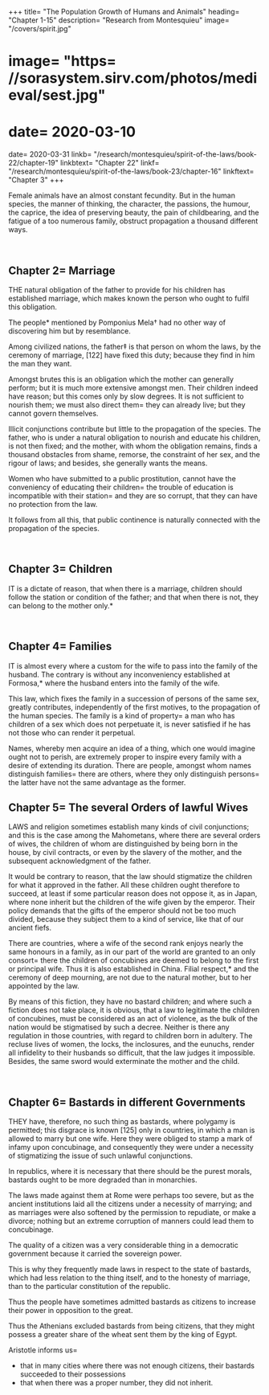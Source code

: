 



+++
title=  "The Population Growth of Humans and Animals"
heading=  "Chapter 1-15"
description=  "Research from Montesquieu"
image=  "/covers/spirit.jpg"
# image=  "https= //sorasystem.sirv.com/photos/medieval/sest.jpg"
# date=  2020-03-10
date=  2020-03-31
linkb=  "/research/montesquieu/spirit-of-the-laws/book-22/chapter-19"
linkbtext=  "Chapter 22"
linkf=  "/research/montesquieu/spirit-of-the-laws/book-23/chapter-16"
linkftext=  "Chapter 3"
+++
<!-- 
DELIGHT of human kind,‡ and Gods above;
Parent of Rome, propitious queen of love;


For when the rising spring adorns the mead,
And a new scene of nature stands display’d;
[121]
When teeming buds, and chearful greens appear,
And western gales unlock the lazy year;
The joyous birds thy welcome first express,
Whose native songs thy genial fire confess= 
Then savage beasts bound o’er their slighted food,
Struck with thy darts, and tempt the raging flood= 
All nature is thy gift, earth, air, and sea,
Of all that breathes, the various progeny
Stung with delight, is goaded on by thee.
O’er barren mountains, o’er the flow’ry plain,
The leafy forest, and the liquid main,
Extends thy uncontroul’d and boundless reign.
Thro’ all the living regions thou dost move,
And scatter’st where thou go’st the kindly seeds of love.
 -->

Female animals have an almost constant fecundity. But in the human species, the manner of thinking, the character, the passions, the humour, the caprice, the idea of preserving beauty, the pain of childbearing, and the fatigue of a too numerous family, obstruct propagation a thousand different ways.

<br>

## Chapter 2=  Marriage

THE natural obligation of the father to provide for his children has established marriage, which makes known the person who ought to fulfil this obligation.

The people* mentioned by Pomponius Mela† had no other way of discovering him but by resemblance.

Among civilized nations, the father‡ is that person on whom the laws, by the ceremony of marriage, [122] have fixed this duty; because they find in him the man they want.

Amongst brutes this is an obligation which the mother can generally perform; but it is much more extensive amongst men. Their children indeed have reason; but this comes only by slow degrees. It is not sufficient to nourish them; we must also direct them=  they can already live; but they cannot govern themselves.

Illicit conjunctions contribute but little to the propagation of the species. The father, who is under a natural obligation to nourish and educate his children, is not then fixed; and the mother, with whom the obligation remains, finds a thousand obstacles from shame, remorse, the constraint of her sex, and the rigour of laws; and besides, she generally wants the means.

Women who have submitted to a public prostitution, cannot have the conveniency of educating their children=  the trouble of education is incompatible with their station=  and they are so corrupt, that they can have no protection from the law.

It follows from all this, that public continence is naturally connected with the propagation of the species.


<br>

## Chapter 3=  Children

IT is a dictate of reason, that when there is a marriage, children should follow the station or condition of the father; and that when there is not, they can belong to the mother only.*


<br>

## Chapter 4=  Families

IT is almost every where a custom for the wife to pass into the family of the husband. The contrary is without any inconveniency established at Formosa,* where the husband enters into the family of the wife.

This law, which fixes the family in a succession of persons of the same sex, greatly contributes, independently of the first motives, to the propagation of the human species. The family is a kind of property=  a man who has children of a sex which does not perpetuate it, is never satisfied if he has not those who can render it perpetual.

Names, whereby men acquire an idea of a thing, which one would imagine ought not to perish, are extremely proper to inspire every family with a desire of extending its duration. There are people, amongst whom names distinguish families=  there are others, where they only distinguish persons=  the latter have not the same advantage as the former.


## Chapter 5=  The several Orders of lawful Wives

LAWS and religion sometimes establish many kinds of civil conjunctions; and this is the case among the Mahometans, where there are several orders of wives, the children of whom are distinguished by being born in the house, by civil contracts, or even by the slavery of the mother, and the subsequent acknowledgment of the father.

It would be contrary to reason, that the law should stigmatize the children for what it approved in the father. All these children ought therefore to succeed, at least if some particular reason does not oppose it, as in Japan, where none inherit but the children of the wife given by the emperor. Their policy demands that the gifts of the emperor should not be too much divided, because they subject them to a kind of service, like that of our ancient fiefs.

There are countries, where a wife of the second rank enjoys nearly the same honours in a family, as in our part of the world are granted to an only consort=  there the children of concubines are deemed to belong to the first or principal wife. Thus it is also established in China. Filial respect,* and the ceremony of deep mourning, are not due to the natural mother, but to her appointed by the law.

By means of this fiction, they have no bastard children; and where such a fiction does not take place, it is obvious, that a law to legitimate the children of concubines, must be considered as an act of violence, as the bulk of the nation would be stigmatised by such a decree. Neither is there any regulation in those countries, with regard to children born in adultery. The recluse lives of women, the locks, the inclosures, and the eunuchs, render all infidelity to their husbands so difficult, that the law judges it impossible. Besides, the same sword would exterminate the mother and the child.

<br>

## Chapter 6=  Bastards in different Governments

THEY have, therefore, no such thing as bastards, where polygamy is permitted; this disgrace is known [125] only in countries, in which a man is allowed to marry but one wife. Here they were obliged to stamp a mark of infamy upon concubinage, and consequently they were under a necessity of stigmatizing the issue of such unlawful conjunctions.

In republics, where it is necessary that there should be the purest morals, bastards ought to be more degraded than in monarchies.

The laws made against them at Rome were perhaps too severe, but as the ancient institutions laid all the citizens under a necessity of marrying; and as marriages were also softened by the permission to repudiate, or make a divorce; nothing but an extreme corruption of manners could lead them to concubinage.

The quality of a citizen was a very considerable thing in a democratic government because it carried the sovereign power. 

This is why they frequently made laws in respect to the state of bastards, which had less relation to the thing itself, and to the honesty of marriage, than to the particular constitution of the republic.

Thus the people have sometimes admitted bastards as citizens to increase their power in opposition to the great. 

Thus the Athenians excluded bastards from being citizens, that they might possess a greater share of the wheat sent them by the king of Egypt.

Aristotle informs us= 
- that in many cities where there was not enough citizens, their bastards succeeded to their possessions
- that when there was a proper number, they did not inherit.

<br>

